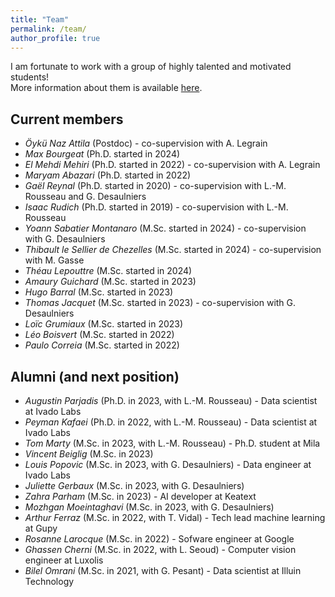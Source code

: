 ```yaml
---
title: "Team"
permalink: /team/
author_profile: true
---
```

 I am fortunate to work with a group of highly talented and motivated students! \
More information about them is available [here](https://corail-research.github.io/team/).


## Current members

* *Öykü Naz Attila* (Postdoc) - co-supervision with A. Legrain
* *Max Bourgeat* (Ph.D. started in 2024) 
* *El Mehdi Mehiri* (Ph.D. started in 2022) - co-supervision with A. Legrain
* *Maryam Abazari* (Ph.D. started in 2022) 
* *Gaël Reynal* (Ph.D. started in 2020) - co-supervision with L.-M. Rousseau and G. Desaulniers
* *Isaac Rudich* (Ph.D. started in 2019) - co-supervision with L.-M. Rousseau
* *Yoann Sabatier Montanaro* (M.Sc. started in 2024) - co-supervision with G. Desaulniers
* *Thibault le Sellier de Chezelles* (M.Sc. started in 2024) - co-supervision with M. Gasse
* *Théau Lepouttre* (M.Sc. started in 2024) 
* *Amaury Guichard* (M.Sc. started in 2023) 
* *Hugo Barral* (M.Sc. started in 2023) 
* *Thomas Jacquet* (M.Sc. started in 2023) - co-supervision with G. Desaulniers
* *Loïc Grumiaux* (M.Sc. started in 2023) 
* *Léo Boisvert* (M.Sc. started in 2022) 
* *Paulo Correia* (M.Sc. started in 2022) 



## Alumni (and next position)

* *Augustin Parjadis* (Ph.D. in 2023, with L.-M. Rousseau) - Data scientist at Ivado Labs 
* *Peyman Kafaei* (Ph.D. in 2022, with L.-M. Rousseau) - Data scientist at Ivado Labs 
* *Tom Marty* (M.Sc. in 2023, with L.-M. Rousseau) - Ph.D. student at Mila
* *Vincent Beiglig* (M.Sc. in 2023) 
* *Louis Popovic* (M.Sc. in 2023, with G. Desaulniers) - Data engineer at Ivado Labs
* *Juliette Gerbaux* (M.Sc. in 2023, with G. Desaulniers)
* *Zahra Parham* (M.Sc. in 2023) - AI developer at Keatext
* *Mozhgan Moeintaghavi* (M.Sc. in 2023, with G. Desaulniers)
* *Arthur Ferraz* (M.Sc. in 2022,  with T. Vidal) - Tech lead machine learning at Gupy 
* *Rosanne Larocque* (M.Sc. in 2022) - Sofware engineer at Google
* *Ghassen Cherni* (M.Sc. in 2022,  with L. Seoud) - Computer vision engineer at Luxolis
* *Bilel Omrani* (M.Sc. in 2021,  with G. Pesant) - Data scientist at Illuin Technology